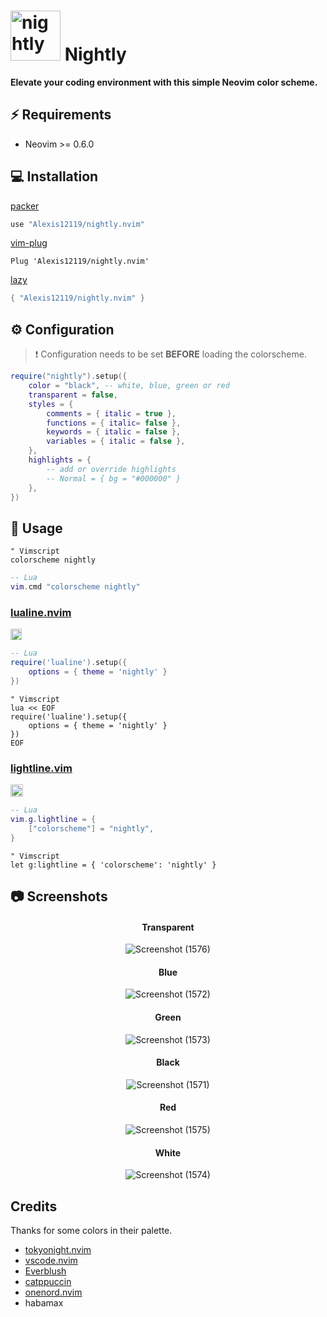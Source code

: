 # <img src="https://user-images.githubusercontent.com/74944536/214324244-9fc431df-73b3-4472-b90b-8c14a5cd17a5.png" alt="nightly" width="80"/> Nightly

**Elevate your coding environment with this simple Neovim color scheme.**

## ⚡️ Requirements

- Neovim >= 0.6.0

## 💻 Installation

[packer](https://github.com/wbthomason/packer.nvim)

```lua
use "Alexis12119/nightly.nvim"
```

[vim-plug](https://github.com/junegunn/vim-plug)

```vim
Plug 'Alexis12119/nightly.nvim'
```

[lazy](https://github.com/folke/lazy.nvim)

```lua
{ "Alexis12119/nightly.nvim" }
```

## ⚙️ Configuration

> ❗️ Configuration needs to be set **BEFORE** loading the colorscheme.

```lua
require("nightly").setup({
    color = "black", -- white, blue, green or red
    transparent = false,
    styles = {
        comments = { italic = true },
        functions = { italic= false },
        keywords = { italic = false },
        variables = { italic = false },
    },
    highlights = {
        -- add or override highlights
        -- Normal = { bg = "#000000" }
    },
})
```

## 🚀 Usage

```vim
" Vimscript
colorscheme nightly
```

```lua
-- Lua
vim.cmd "colorscheme nightly"
```

### [lualine.nvim](https://github.com/nvim-lualine/lualine.nvim)

<img src="https://user-images.githubusercontent.com/74944536/218363576-4e5ca32a-a22a-4bb6-81df-cfb1de866c6e.png" height="18px">

```lua
-- Lua
require('lualine').setup({
    options = { theme = 'nightly' }
})
```

```vim
" Vimscript
lua << EOF
require('lualine').setup({
    options = { theme = 'nightly' }
})
EOF
```

### [lightline.vim](https://github.com/itchyny/lightline.vim)

<img src="https://user-images.githubusercontent.com/74944536/218363590-ce9062ff-1573-463d-b7b8-efbd0aa68d6c.PNG" height="20px">

```lua
-- Lua
vim.g.lightline = {
    ["colorscheme"] = "nightly",
}
```

```vim
" Vimscript
let g:lightline = { 'colorscheme': 'nightly' }
```

## 📷 Screenshots

<div align="center">

#### Transparent

![Screenshot (1576)](https://user-images.githubusercontent.com/74944536/218347872-16a189bc-8dec-475f-a54f-0a6807f86ef6.png)

#### Blue

![Screenshot (1572)](https://user-images.githubusercontent.com/74944536/218347890-243e41d4-cd53-4b8e-9906-062c5ad299c2.png)

#### Green

![Screenshot (1573)](https://user-images.githubusercontent.com/74944536/218347910-9e8703dd-b4f5-4ed0-905d-d83d29390a2a.png)

#### Black

![Screenshot (1571)](https://user-images.githubusercontent.com/74944536/218347923-8f3e7fb4-57e9-4e6f-8aca-613d0f742836.png)

#### Red

![Screenshot (1575)](https://user-images.githubusercontent.com/74944536/218347943-743da274-cc70-47c5-9e5c-52ed21acf939.png)

#### White

![Screenshot (1574)](https://user-images.githubusercontent.com/74944536/218347955-55df6191-0db7-42a5-ab3c-73f9e577204e.png)

</div>

## Credits

Thanks for some colors in their palette.

- [tokyonight.nvim](https://github.com/folke/tokyonight.nvim)
- [vscode.nvim](https://github.com/Mofiqul/vscode.nvim)
- [Everblush](https://github.com/Everblush/nvim)
- [catppuccin](https://github.com/catppuccin/nvim)
- [onenord.nvim](https://github.com/rmehri01/onenord.nvim)
- habamax
